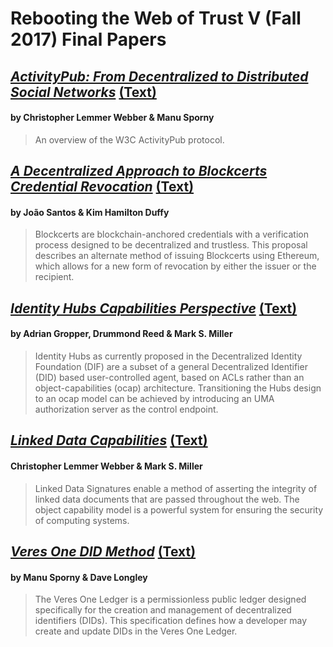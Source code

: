 # Rebooting the Web of Trust V (Fall 2017) Final Papers

## [*ActivityPub: From Decentralized to Distributed Social Networks*](activitypub-decentralized-distributed.pdf) [(Text)](activitypub-decentralized-distributed.md)
#### by Christopher Lemmer Webber & Manu Sporny

> An overview of the W3C ActivityPub protocol.

## [*A Decentralized Approach to Blockcerts Credential Revocation*](blockcerts-revocation.pdf) [(Text)](blockcerts-revocation.md)
#### by João Santos & Kim Hamilton Duffy

> Blockcerts are blockchain-anchored credentials with a verification process designed to be decentralized and trustless. This proposal describes an alternate method of issuing Blockcerts using Ethereum, which allows for a new form of revocation by either the issuer or the recipient.

## [*Identity Hubs Capabilities Perspective*](identity-hubs-capabilities-perspective.pdf) [(Text)](identity-hubs-capabilities-perspective.md)
#### by Adrian Gropper, Drummond Reed & Mark S. Miller

> Identity Hubs as currently proposed in the Decentralized Identity Foundation (DIF) are a subset of a general Decentralized Identifier (DID) based user-controlled agent, based on ACLs rather than an object-capabilities (ocap) architecture. Transitioning the Hubs design to an ocap model can be achieved by introducing an UMA authorization server as the control endpoint.

## [*Linked Data Capabilities*](lds-ocap.pdf) [(Text)](lds-ocap.md)
#### Christopher Lemmer Webber & Mark S. Miller

> Linked Data Signatures enable a method of asserting the integrity of linked data documents that are passed throughout the web. The object capability model is a powerful system for ensuring the security of computing systems. 

## [*Veres One DID Method*](did-method-veres-one.pdf) [(Text)](did-method-veres-one.md)
#### by Manu Sporny & Dave Longley

> The Veres One Ledger is a permissionless public ledger designed specifically for the creation and management of decentralized identifiers (DIDs). This specification defines how a developer may create and update DIDs in the Veres One Ledger.
